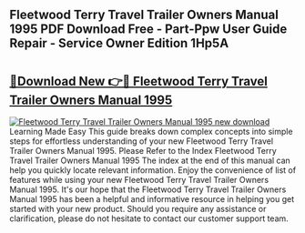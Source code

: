 ## Fleetwood Terry Travel Trailer Owners Manual 1995 PDF Download Free - Part-Ppw User Guide Repair - Service Owner Edition 1Hp5A

# <h2><a href="http://bc84995.oget.top/?id=Fleetwood+Terry+Travel+Trailer+Owners+Manual+1995">🔗Download New 👉🔴 Fleetwood Terry Travel Trailer Owners Manual 1995</a></h2>

[![Fleetwood Terry Travel Trailer Owners Manual 1995 new download](https://i.imgur.com/5g1atiW.png)](http://bc84995.oget.top/?id=Fleetwood+Terry+Travel+Trailer+Owners+Manual+1995)
Learning Made Easy This guide breaks down complex concepts into simple steps for effortless understanding of your new Fleetwood Terry Travel Trailer Owners Manual 1995. Please Refer to the Index Fleetwood Terry Travel Trailer Owners Manual 1995 The index at the end of this manual can help you quickly locate relevant information. Enjoy the convenience of list of features while using your new Fleetwood Terry Travel Trailer Owners Manual 1995. It's our hope that the Fleetwood Terry Travel Trailer Owners Manual 1995 has been a helpful and informative resource in helping you get started with your new product. Should you require any assistance or clarification, please do not hesitate to contact our customer support team.
